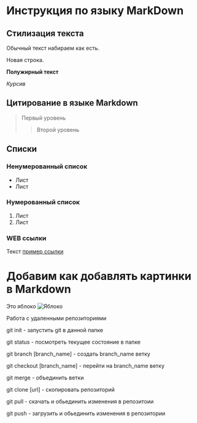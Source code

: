 # Инструкция по языку MarkDown

## Стилизация текста ##
Обычный текст набираем как есть.

Новая строка.

**Полужирный текст**

*Курсив*

## Цитирование в языке Markdown
> Первый уровень
>> Второй уровень

## Списки
### Ненумерованный список
* Лист
* Лист

### Нумерованный список
1. Лист
2. Лист

### WEB ссылки
Текст [пример ссылки](http.example.com "Вспывающая подсказка")

# Добавим как добавлять картинки в Markdown
Это яблоко
![Яблоко](apple.jpg)

Работа с удаленными репозиториями

git init - запустить git в данной папке

git status - посмотреть текущее состояние в папке

git branch [branch_name] - создать branch_name ветку

git checkout [branch_name] - перейти на branch_name ветку

git merge - объединить ветки

git clone [url] - скопировать репозиторий

git pull - скачать и обьединить изменения в репозитоии

git push - загрузить и обьединить изменения в репозитории